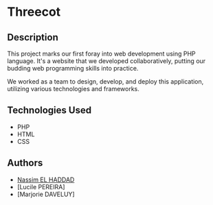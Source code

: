 # Threecot

## Description

This project marks our first foray into web development using PHP language. It's a website that we developed collaboratively, putting our budding web programming skills into practice.

We worked as a team to design, develop, and deploy this application, utilizing various technologies and frameworks.

## Technologies Used

- PHP
- HTML
- CSS

## Authors

- [Nassim EL HADDAD](https://github.com/NassimEH)
- [Lucile PEREIRA]
- [Marjorie DAVELUY]

